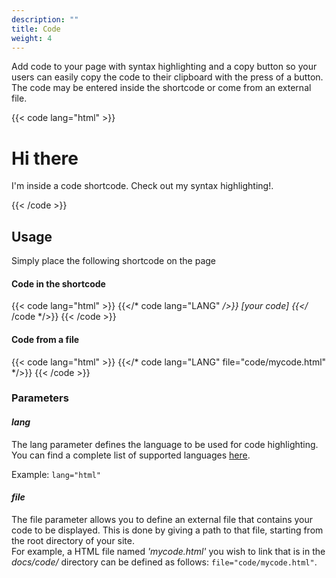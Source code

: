 ```yaml
---
description: ""
title: Code
weight: 4
---
```


Add code to your page with syntax highlighting and a copy button so your users can easily copy the code to their clipboard with the press of a button. The code may be entered inside the shortcode or come from an external file.  

{{< code lang="html" >}}
<div class="mydiv bg-primary shadow text-white">
	<h1 class="title">Hi there</h1>
	<p class="lead">I'm inside a code shortcode. Check out my syntax highlighting!.</p>
</div>
{{< /code >}}

## Usage
Simply place the following shortcode on the page
#### Code in the shortcode
{{< code lang="html" >}}
{{</* code lang="LANG" */>}} [your code] {{</* /code */>}}
{{< /code >}}
#### Code from a file
{{< code lang="html" >}}
{{</* code lang="LANG" file="code/mycode.html" */>}}
{{< /code >}}
   


### Parameters
#### *lang*
The lang parameter defines the language to be used for code highlighting. You can find a complete list of supported languages <a href="https://gohugo.io/content-management/syntax-highlighting/#list-of-chroma-highlighting-languages" target="_blank">here</a>.  
  
Example: <code>lang="html"</code>

#### *file*
The file parameter allows you to define an external file that contains your code to be displayed. This is done by giving a path to that file, starting from the root directory of your site.    
For example, a HTML file named *'mycode.html'* you wish to link that is in the *docs/code/* directory can be defined as follows: <code>file="code/mycode.html"</code>.